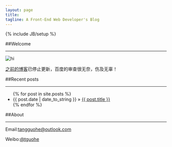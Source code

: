 ```yaml
---
layout: page
title: 
tagline: A Front-End Web Developer's Blog
---
```

{% include JB/setup %}


##Welcome

----------

![hi](http://farm8.staticflickr.com/7387/9096839559_0aba7db84d.jpg)

[之前的博客](http://hi.baidu.com/814100332)已停止更新，百度的审查很无奈，伤及无辜！



##Recent posts

----------

<ul class="posts">
  {% for post in site.posts %}
    <li><span>{{ post.date | date_to_string }}</span> &raquo; <a href="{{ BASE_PATH }}{{ post.url }}">{{ post.title }}</a></li>
  {% endfor %}
</ul>

 
##About

----------

Email:[tangguohe@outlook.com](mailto:tangguohe@outlook.com "email")

Weibo:[@tguohe](http://weibo.com/tguohe "weibo")









